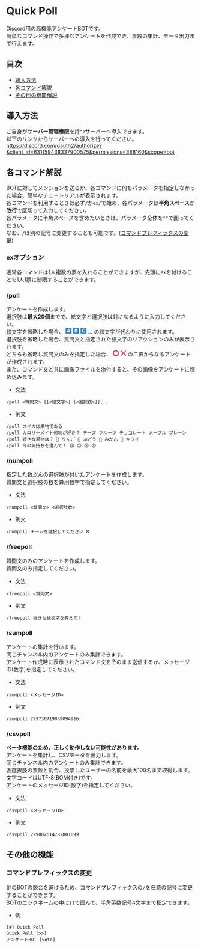 # Quick Poll
Discord用の高機能アンケートBOTです。  
簡単なコマンド操作で多様なアンケートを作成でき、票数の集計、データ出力まで行えます。  

## 目次
- [導入方法](#導入方法)
- [各コマンド解説](#各コマンド解説)
- [その他の機能解説](#その他の機能解説)

## 導入方法
ご自身が**サーバー管理権限**を持つサーバーへ導入できます。  
以下のリンクからサーバーへの導入を行ってください。  
https://discord.com/oauth2/authorize?&client_id=631159438337900575&permissions=388160&scope=bot  

## 各コマンド解説
BOTに対してメンションを送るか、各コマンドに何もパラメータを指定しなかった場合、簡単なチュートリアルが表示されます。  
各コマンドを利用するときは必ず`/`か`ex/`で始め、各パラメータは**半角スペース**か**改行**で区切って入力してください。  
各パラメータに半角スペースを含めたいときは、パラメータ全体を`""`で囲ってください。  
なお、`/`は別の記号に変更することも可能です。([コマンドプレフィックスの変更](#コマンドプレフィックスの変更))  

### exオプション
通常各コマンドは1人複数の票を入れることができますが、先頭に`ex`を付けることで1人1票に制限することができます。  

### /poll
アンケートを作成します。  
選択肢は**最大20個**までで、絵文字と選択肢は対になるように入力してください。  
絵文字を省略した場合、
<img src="https://github.com/twitter/twemoji/blob/master/assets/72x72/1f1e6.png" width="16"> 
<img src="https://github.com/twitter/twemoji/blob/master/assets/72x72/1f1e7.png" width="16"> 
<img src="https://github.com/twitter/twemoji/blob/master/assets/72x72/1f1e8.png" width="16"> ...
の絵文字が代わりに使用されます。  
選択肢を省略した場合、質問文と指定された絵文字のリアクションのみが表示されます。  
どちらも省略し質問文のみを指定した場合、
<img src="https://github.com/twitter/twemoji/blob/master/assets/72x72/2b55.png" width="16"> 
<img src="https://github.com/twitter/twemoji/blob/master/assets/72x72/274c.png" width="16"> 
の二択からなるアンケートが作成されます。  
また、コマンド文と共に画像ファイルを添付すると、その画像をアンケートに埋め込みます。  
- 文法
```
/poll <質問文> [[<絵文字>] [<選択肢>]]...
```
- 例文
```
/poll スイカは果物である
/poll カロリーメイト何味が好き？ チーズ フルーツ チョコレート メープル プレーン
/poll 好きな果物は？ 🍎 りんご 🍇 ぶどう 🍊 みかん 🥝 キウイ
/poll 今の気持ちを選んで！ 😄 😊 😢 😠
```

### /numpoll
指定した数ぶんの選択肢が付いたアンケートを作成します。  
質問文と選択肢の数を算用数字で指定してください。  
- 文法
```
/numpoll <質問文> <選択肢数>
```
- 例文
```
/numpoll チームを選択してください 8
```

### /freepoll
質問文のみのアンケートを作成します。  
質問文のみ指定してください。  
- 文法
```
/freepoll <質問文>
```
- 例文
```
/freepoll 好きな絵文字を教えて！
```

### /sumpoll
アンケートの集計を行います。  
同じチャンネル内のアンケートのみ集計できます。  
アンケート作成時に表示されたコマンド文をそのまま送信するか、メッセージID(数字)を指定してください。  
- 文法
```
/sumpoll <メッセージID>
```
- 例文
```
/sumpoll 729730719039094916
```

### /csvpoll
**ベータ機能のため、正しく動作しない可能性があります。**  
アンケートを集計し、CSVデータを出力します。  
同じチャンネル内のアンケートのみ集計できます。  
各選択肢の票数と割合、投票したユーザーの名前を最大100名まで取得します。  
文字コードはUTF-8(BOM付き)です。  
アンケートのメッセージID(数字)を指定してください。  
- 文法
```
/csvpoll <メッセージID>
```
- 例文
```
/csvpoll 729002614787801099
```

## その他の機能
### コマンドプレフィックスの変更
他のBOTの競合を避けるため、コマンドプレフィックスの`/`を任意の記号に変更することができます。  
BOTのニックネームの中に`[]`で囲んで、半角英数記号4文字まで指定できます。  
- 例
```
[#] Quick Poll
Quick Poll [>>]
アンケートBOT [vote]
```
